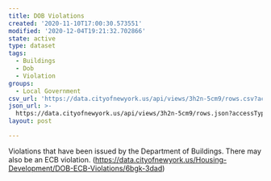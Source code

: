 ```yaml
---
title: DOB Violations
created: '2020-11-10T17:00:30.573551'
modified: '2020-12-04T19:21:32.702866'
state: active
type: dataset
tags:
  - Buildings
  - Dob
  - Violation
groups:
  - Local Government
csv_url: 'https://data.cityofnewyork.us/api/views/3h2n-5cm9/rows.csv?accessType=DOWNLOAD'
json_url: >-
  https://data.cityofnewyork.us/api/views/3h2n-5cm9/rows.json?accessType=DOWNLOAD
layout: post

---
```

Violations that have been issued by the Department of Buildings. There may also be an ECB violation. (https://data.cityofnewyork.us/Housing-Development/DOB-ECB-Violations/6bgk-3dad)

